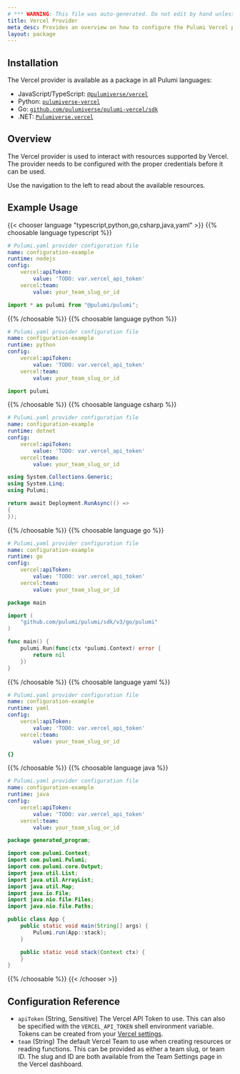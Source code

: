 ```yaml
---
# *** WARNING: This file was auto-generated. Do not edit by hand unless you're certain you know what you are doing! ***
title: Vercel Provider
meta_desc: Provides an overview on how to configure the Pulumi Vercel provider.
layout: package
---
```

## Installation

The Vercel provider is available as a package in all Pulumi languages:

* JavaScript/TypeScript: [`@pulumiverse/vercel`](https://www.npmjs.com/package/@pulumiverse/vercel)
* Python: [`pulumiverse-vercel`](https://pypi.org/project/pulumiverse-vercel/)
* Go: [`github.com/pulumiverse/pulumi-vercel/sdk`](https://pkg.go.dev/github.com/pulumiverse/pulumi-vercel/sdk)
* .NET: [`Pulumiverse.vercel`](https://www.nuget.org/packages/Pulumiverse.vercel)
## Overview

The Vercel provider is used to interact with resources supported by Vercel.
The provider needs to be configured with the proper credentials before it can be used.

Use the navigation to the left to read about the available resources.
## Example Usage

{{< chooser language "typescript,python,go,csharp,java,yaml" >}}
{{% choosable language typescript %}}
```yaml
# Pulumi.yaml provider configuration file
name: configuration-example
runtime: nodejs
config:
    vercel:apiToken:
        value: 'TODO: var.vercel_api_token'
    vercel:team:
        value: your_team_slug_or_id

```
```typescript
import * as pulumi from "@pulumi/pulumi";

```
{{% /choosable %}}
{{% choosable language python %}}
```yaml
# Pulumi.yaml provider configuration file
name: configuration-example
runtime: python
config:
    vercel:apiToken:
        value: 'TODO: var.vercel_api_token'
    vercel:team:
        value: your_team_slug_or_id

```
```python
import pulumi

```
{{% /choosable %}}
{{% choosable language csharp %}}
```yaml
# Pulumi.yaml provider configuration file
name: configuration-example
runtime: dotnet
config:
    vercel:apiToken:
        value: 'TODO: var.vercel_api_token'
    vercel:team:
        value: your_team_slug_or_id

```
```csharp
using System.Collections.Generic;
using System.Linq;
using Pulumi;

return await Deployment.RunAsync(() =>
{
});

```
{{% /choosable %}}
{{% choosable language go %}}
```yaml
# Pulumi.yaml provider configuration file
name: configuration-example
runtime: go
config:
    vercel:apiToken:
        value: 'TODO: var.vercel_api_token'
    vercel:team:
        value: your_team_slug_or_id

```
```go
package main

import (
	"github.com/pulumi/pulumi/sdk/v3/go/pulumi"
)

func main() {
	pulumi.Run(func(ctx *pulumi.Context) error {
		return nil
	})
}
```
{{% /choosable %}}
{{% choosable language yaml %}}
```yaml
# Pulumi.yaml provider configuration file
name: configuration-example
runtime: yaml
config:
    vercel:apiToken:
        value: 'TODO: var.vercel_api_token'
    vercel:team:
        value: your_team_slug_or_id

```
```yaml
{}
```
{{% /choosable %}}
{{% choosable language java %}}
```yaml
# Pulumi.yaml provider configuration file
name: configuration-example
runtime: java
config:
    vercel:apiToken:
        value: 'TODO: var.vercel_api_token'
    vercel:team:
        value: your_team_slug_or_id

```
```java
package generated_program;

import com.pulumi.Context;
import com.pulumi.Pulumi;
import com.pulumi.core.Output;
import java.util.List;
import java.util.ArrayList;
import java.util.Map;
import java.io.File;
import java.nio.file.Files;
import java.nio.file.Paths;

public class App {
    public static void main(String[] args) {
        Pulumi.run(App::stack);
    }

    public static void stack(Context ctx) {
    }
}
```
{{% /choosable %}}
{{< /chooser >}}
## Configuration Reference

- `apiToken` (String, Sensitive) The Vercel API Token to use. This can also be specified with the `VERCEL_API_TOKEN` shell environment variable. Tokens can be created from your [Vercel settings](https://vercel.com/account/tokens).
- `team` (String) The default Vercel Team to use when creating resources or reading functions. This can be provided as either a team slug, or team ID. The slug and ID are both available from the Team Settings page in the Vercel dashboard.
